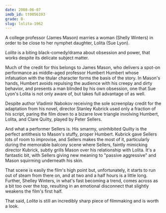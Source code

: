 ```yaml
---
date: 2008-06-07
imdb_id: tt0056193
grade: B-
slug: lolita-1962
---
```


A college professor (James Mason) marries a woman (Shelly Winters) in order to be close to her nymphet daughter, Lolita (Sue Lyon).

_Lolita_ is a biting black-comedy/drama about obsession and power, that works despite its delicate subject matter.

Much of the credit for this belongs to James Mason, who delivers a spot-on performance as middle-aged professor Humbert Humbert whose infatuation with the titular character forms the basis of the story. In Mason's hands, Humbert avoids repulsing the audience with his creepy and dirty behavior, and presents a man blinded by his own obsession, one that Sue Lyon's Lolita is not only aware of, but takes full advantage of as well.

Despite author Vladimir Nabokov receiving the sole screenplay credit for the adaptation from his novel, director Stanley Kubrick used only a fraction of his script, paring the film down to a bizarre love triangle involving Humbert, Lolita, and Clare Quilty, played by Peter Sellers.

And what a performer Sellers is. His smarmy, uninhibited Quilty is the perfect antithesis to Mason's stuffy, proper Humbert. Kubrick gave Sellers lots of room to improvise, and Sellers makes the most of it, particularly during the memorable balcony scene where Sellers, faintly mimicking director Kubrick, subtly grills Mason over his relationship with Lolita. It's a fantastic bit, with Sellers giving new meaning to "passive aggressive" and Mason squirming underneath his skin.

That scene is easily the film's high point but, unfortunately, it starts to run out of steam from there on, and at two and a half hours is a little long. Further, Shelley Winters, in what's fast becoming a trend, comes across as a bit too over the top, resulting in an emotional disconnect that slightly weakens the film's first half.

That said, _Lolita_ is still an incredibly sharp piece of filmmaking and is worth a look.
